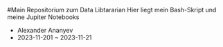 #Main Repositorium zum Data Libtararian
Hier liegt mein Bash-Skript und meine Jupiter Notebooks
- Alexander Ananyev
- 2023-11-201 ~ 2023-11-21
